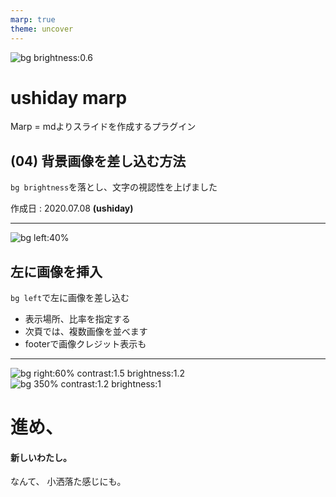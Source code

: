 ```yaml
---
marp: true
theme: uncover
---
```

<!--
_color: white
_footer: 'Photo by Benjamin Rascoe on Unsplash'
-->

![bg brightness:0.6](photo-1592876569776-12718fae30f1.jpeg)

# ushiday marp
Marp = mdよりスライドを作成するプラグイン
## (04) 背景画像を差し込む方法

`bg brightness`を落とし、文字の視認性を上げました

作成日 : 2020.07.08  **(ushiday)**

---
<!--
_footer: 'Photo by Michal Vasko　on Unsplash'
paginate: true
-->
![bg left:40%](photo-1592878798022-3be8fcd44b1b.webp)

## 左に画像を挿入
`bg left`で左に画像を差し込む

- 表示場所、比率を指定する
- 次頁では、複数画像を並べます
- footerで画像クレジット表示も

---

<!--
_backgroundColor: white
_footer: 'Photo by Chris Campbell, Dan on Unsplash'
-->
![bg right:60% contrast:1.5 brightness:1.2](photo-1591766190069-26f77d2f6b37.webp)
![bg 350% contrast:1.2 brightness:1](photo-1591800714123-cdba66c0da6e.webp)

# 進め、
#### 新しいわたし。

なんて、
小洒落た感じにも。
